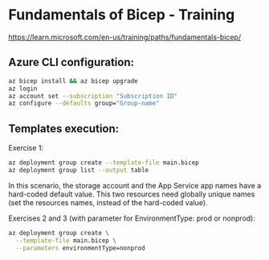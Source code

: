 # Fundamentals of Bicep - Training

https://learn.microsoft.com/en-us/training/paths/fundamentals-bicep/

## Azure CLI configuration:

````bash
az bicep install && az bicep upgrade
az login
az account set --subscription "Subscription ID"
az configure --defaults group="Group-name"
````

## Templates execution:

Exercise 1:

````bash
az deployment group create --template-file main.bicep
az deployment group list --output table
````

In this scenario, the storage account and the App Service app names have a hard-coded default value. This two resources need globally unique names (set the resources names, instead of the hard-coded value).

Exercises 2 and 3 (with parameter for EnvironmentType: prod or nonprod):

````bash
az deployment group create \
  --template-file main.bicep \
  --parameters environmentType=nonprod
````